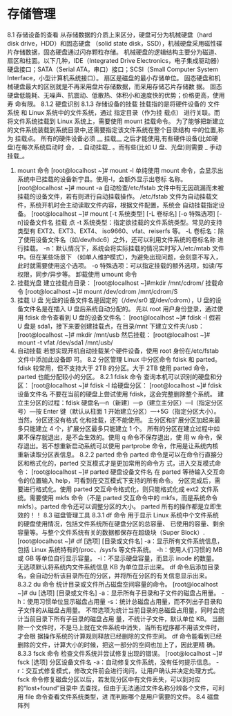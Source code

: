 # 存储管理
8.1 存储设备的查看
从存储数据的介质上来区分，硬盘可分为机械硬盘（hard disk drive，HDD）和固态硬盘
（solid state disk，SSD），机械硬盘采用磁性碟片存储数据，固态硬盘通过闪存颗粒存储。
机械硬盘的逻辑结构主要分为磁道、扇区和柱面。以下几种，IDE（Integrated Drive
Electronics，电子集成驱动器）硬盘接口；SATA（Serial ATA，串口）接口；SCSI（Small
Computer System Interface，小型计算机系统接口）。
扇区是磁盘的最小存储单位。
固态硬盘和机械硬盘最大的区别就是不再采用盘片存储数据，而采用存储芯片存储数
据。
固态硬盘低能耗、无噪声、抗震动、低散热、体积小和速度快的优势；价格更高，使用寿
命有限。
8.1.2 硬盘识别
8.1.3 存储设备的挂载
挂载指的是将硬件设备的 文件系统 和 Linux 系统中的文件系统，通过 指定目录（作为挂
载点） 进行关联。而将文件系统挂载到 Linux 系统上，需要使用 mount 挂载命令。
为了能够把新建立的文件系统装载到系统目录中,还需要指定该文件系统在整个目录结构
中的位置,称为 挂载点。
所有的硬件设备必须 __ 挂载__ 之后才能使用,有些硬件设备(比如硬盘)在每次系统启动时
会， _ 自动挂载_ 。而有些(比如 U 盘、光盘)则需要 _ 手动挂载_。
1. mount 命令
[root@localhost ~]# mount -l
单纯使用 mount 命令，会显示出系统中已挂载的设备新宁县。使用-l，会额外显示出卷标
名称。
[root@localhost ~]# mount -a
自动检查/etc/fstab 文件中有无因疏漏而未被挂载的设备文件，若有则进行自动挂载操作。
/etc/fstab 文件为自动挂载文件，系统开机时会主动读取文件内容，根据文件配置，系统会
自动挂载指定设备。
[root@localhost ~]# mount [-t 系统类型] [-L 卷标名] [-o 特殊选项] [-n]设备文件名 挂载
点
-t 系统类型：指定欲挂载的文件系统类型。常见的支持类型有 EXT2、EXT3、EXT4、
iso9660、vfat、reiserfs 等。
-L 卷标名：除了使用设备文件名（如/dev/hdc6）之外，还可以利用文件系统的卷标名称
进行挂载。
-n：默认情况下，系统会将实际挂载的情况实时写入/etc/mtab 文件中。但在某些场景下
（如单人维护模式），为避免出现问题，会刻意不写入，此时就需要使用这个选项。
-o 特殊选项：可以指定挂载的额外选项，如读/写权限，同步/异步等。
卸载使用 umount 命令
2. 挂载光盘
建立挂载点目录：
[root@localhost ~]#mkdir /mnt/cdrom/
挂载命令
[root@localhost ~]# mount /dev/cdrom /mnt/cdrom/S
3. 挂载 U 盘
光盘的设备文件名是固定的（/dev/sr0 或/dev/cdrom），U 盘的设备文件名是在插入 U
盘后系统自动分配的。
先以 root 用户身份登录，通过使用 fdisk 命令查看到 U 盘的设备文件名：
[root@localhost ~]# fdisk -l
假若 U 盘是 sda1，接下来要创建挂载点，在目录/mnt 下建立文件夹/usb：
[root@localhost ~]# mkdir /mnt/usb
然后挂载：
[root@localhost ~]# mount -t vfat /dev/sda1 /mnt/usb/
4. 自动挂载
若想实现开机自动挂载某个硬件设备，使用 root 身份在/etc/fstab 文件中添加此设备即
可。
8.2 分区管理
Linux 中分区命令 fdisk 和 parted。fdisk 较常用，但不支持大于 2TB 的分区。大于 2TB 使用
parted 命令，parted 也能分配较小的分区。
8.2.1 fdisk 命令
查询本机可以识别的硬盘和分区：
[root@localhost ~]# fdisk -l
给硬盘分区：
[root@localhost ~]# fdisk 设备文件名
不要在当前的硬盘上尝试使用 fdisk，这会完整删除整个系统。
建立主分区的过程：fdisk 硬盘名—n（新建）—p（建立主分区）—l（指定分区号）—按
Enter 键（默认从柱面 1 开始建立分区）—+5G（指定分区大小）。当然，分区还没有格式
化和挂载，还不能使用。
主分区和扩展分区加起来最多只能建立 4 个，扩展分区最多只能建立 1 个。
所有的分区在建立过程中如果不保存就退出，是不会生效的。使用 q 命令不保存退出，使
用 w 命令，保存退出。若不想重新启动系统可以使用 partprobe 命令，作用是让系统内核
重新读取分区表信息。
8.2.2 parted 命令
parted 命令是可以在命令行直接分区和格式化的，parted 交互模式才是更加常用的命令方
式，进入交互模式命令：
[root@localhost ~]# parted 硬盘设备文件名
在 parted 等待输入交互命令的位置输入 help，可看到在交互模式下支持的所有命令。
分区完成后，需要进行格式化。使用 parted 交互命令格式化，则只能格式化成 ext2 文件系
统。需要使用 mkfs 命令（不是 parted 交互命令中的 mkfs，而是系统命令 mkfs）。parted
命令还可以调整分区的大小。
parted 所有的操作都是立即生效的！！
8.3 磁盘管理工具
8.3.1 df 命令
用于显示 Linux 系统中个文件系统的硬盘使用情况，包括文件系统所在硬盘分区的总容量、
已使用的容量、剩余容量等。与整个文件系统有关的数据都保存在超级块（Super Block）. [root@localhost ~]# df [选项] [目录或文件名] -a：显示所有文件系统信息，包括 Linux 系统特有的/proc、/sysfs 等文件系统。
-h：使用人们习惯的 MB 或 GB 等单位自行显示容量。
-i：不显示硬盘容量，而显示 inode 的数量。
无选项默认将系统内文件系统信息 KB 为单位显示出来。
df 命令后添加目录名，会自动分析该目录所在的分区，并将所在分区的有关信息显示出来。
8.3.2 du 命令
统计目录或文件所占磁盘空间容量的命令。
[root@localhost ~]# du [选项] [目录或文件名] -a：显示所有子目录和子文件的磁盘占用量。
-h：使用习惯单位显示磁盘占用量
-s：统计总磁盘占用量，而不列出子目录和子文件的从磁盘占用量。
不带选项为统计当前目录的总磁盘占用量，同时会统计当前目录下所有子目录的磁盘占用
量，不统计子文件，默认单位 KB。
当删除一个文件时，不是马上就在文件系统中消失，当所有程序都不用该文件时，才会根
据操作系统的计算规则释放已经删除的文件空间。
df 命令能看到已经删除的文件，计算大小的时候，把这一部分的空间也加上了，因此更精
确。
8.3.3 fsck 命令
检查文件系统并尝试修复出现的错误。
[root@localhost ~]# fsck [选项] 分区设备文件名
-a：自动修复文件系统，没有任何提示信息。
-r：交互式修复模式，修改文件前会进行询问，让用户确认并决定处理方式。
fsck 命令修复磁盘分区以后，若发现分区中有文件丢失，可以到对应的“lost+found”目录中
去查找，但由于无法通过文件名称分辨各个文件，可利用 file 命令查看文件系统类型，进
而判断哪个是用户需要的文件。
8.4 磁盘阵列